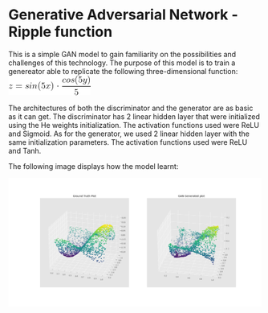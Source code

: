 # Generative Adversarial Network - Ripple function
This is a simple GAN model to gain familiarity on the possibilities and challenges of this technology. The purpose of this model is to train a genereator able to replicate the following three-dimensional function:
![ripple equation](equation.gif)

The architectures of both the discriminator and the generator are as basic as it can get. The discriminator has 2 linear hidden layer that were initialized using the He weights initialization. The activation functions used were ReLU and Sigmoid. As for the generator, we used 2 linear hidden layer with the same initialization parameters. The activation functions used were ReLU and Tanh.

The following image displays how the model learnt:

![GAN - Ripple](result.png)
